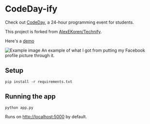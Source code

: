 # CodeDay-ify

Check out [CodeDay](https://codeday.org), a 24-hour programming event for students.

This project is forked from [AlexEKoren/Technify](https://github.com/AlexEKoren/Technify).

Here's a [demo](http://technify.herokuapp.com)

![Example image](https://scontent.fsnc1-1.fna.fbcdn.net/hphotos-xtp1/v/t1.0-9/12065864_10153756088753934_4384990127825949916_n.jpg?oh=f254da41e8d6f88f02c566b3d4003c32&oe=575C78EF "Example image")
An example of what I got from putting my Facebook profile picture through it.

## Setup
```
pip install -r requirements.txt
```

## Running the app
```
python app.py
```
Runs on [http://localhost:5000](http://localhost:5000) by default.